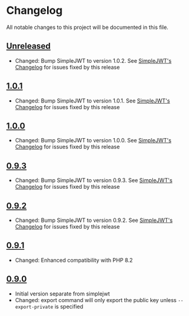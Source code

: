 # Changelog

All notable changes to this project will be documented in this file.

## [Unreleased]

- Changed: Bump SimpleJWT to version 1.0.2.  See [SimpleJWT's Changelog]
  for issues fixed by this release

## [1.0.1]

- Changed: Bump SimpleJWT to version 1.0.1.  See [SimpleJWT's Changelog]
  for issues fixed by this release

## [1.0.0]

- Changed: Bump SimpleJWT to version 1.0.0.  See [SimpleJWT's Changelog]
  for issues fixed by this release

## [0.9.3]

- Changed: Bump SimpleJWT to version 0.9.3.  See [SimpleJWT's Changelog]
  for issues fixed by this release

## [0.9.2]

- Changed: Bump SimpleJWT to version 0.9.2.  See [SimpleJWT's Changelog]
  for issues fixed by this release

## [0.9.1]

- Changed: Enhanced compatibility with PHP 8.2

## [0.9.0]

- Initial version separate from simplejwt
- Changed: export command will only export the public key unless
  `--export-private` is specified

[Unreleased]: https://github.com/kelvinmo/jwkstool/compare/v1.0.1...HEAD
[1.0.1]: https://github.com/kelvinmo/jwkstool/compare/v1.0.0...v1.0.1
[1.0.0]: https://github.com/kelvinmo/jwkstool/compare/v0.9.3...v1.0.0
[0.9.3]: https://github.com/kelvinmo/jwkstool/compare/v0.9.2...v0.9.3
[0.9.2]: https://github.com/kelvinmo/jwkstool/compare/v0.9.1...v0.9.2
[0.9.1]: https://github.com/kelvinmo/jwkstool/compare/v0.9.0...v0.9.1
[0.9.0]: https://github.com/kelvinmo/jwkstool/releases/tag/v0.9.0
[SimpleJWT's Changelog]: https://github.com/kelvinmo/simplejwt/blob/master/CHANGELOG.md